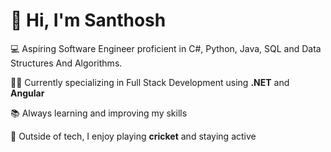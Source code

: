 # 👋 Hi, I'm Santhosh

💻 Aspiring Software Engineer proficient in C#, Python, Java, SQL and Data Structures And Algorithms.

🧑‍💻 Currently specializing in Full Stack Development using **.NET** and **Angular**

📚 Always learning and improving my skills

🏏 Outside of tech, I enjoy playing **cricket** and staying active


